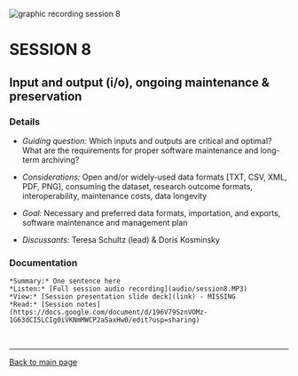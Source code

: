 ![graphic recording session 8](/empire/images/graphic-recording-session8.png)
# SESSION 8
## Input and output (i/o), ongoing maintenance & preservation

### Details
-  *Guiding question:* Which inputs and outputs are critical and optimal? What are the requirements for proper software maintenance and long- term archiving?  

-	*Considerations:* Open and/or widely-used data formats [TXT, CSV, XML, PDF, PNG], consuming the dataset, research outcome formats, interoperability, maintenance costs, data longevity  

-	*Goal:*	Necessary and preferred data formats, importation, and exports, software maintenance and management plan  

-	*Discussants:*	Teresa Schultz (lead) & Doris Kosminsky  


### Documentation  
    *Summary:* One sentence here  
    *Listen:* [Full session audio recording](audio/session8.MP3)   
    *View:* [Session presentation slide deck](link) - MISSING  
    *Read:* [Session notes](https://docs.google.com/document/d/196V79SznVOMz-1G63dCI5LCIg0iVKNmMWCP2aSaxHw0/edit?usp=sharing)


&nbsp;

------------------------------

[Back to main page](/empire/)
